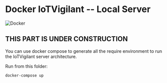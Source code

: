 # Docker IoTVigilant -- Local Server
![Docker](https://img.shields.io/badge/docker-running-blue.svg)

## THIS PART IS UNDER CONSTRUCTION

You can use docker compose to generate all the require environment to run the IoTVigilant server architecture.

Run from this folder:
```bash
docker-compose up
```
